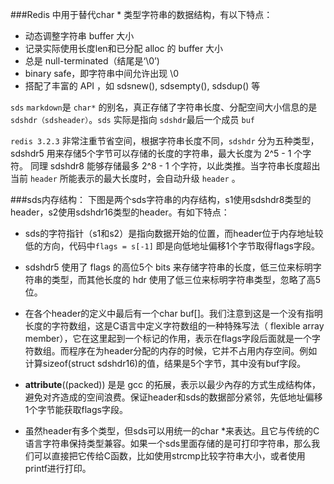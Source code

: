 ###Redis 中用于替代char * 类型字符串的数据结构，有以下特点：

- 动态调整字符串 buffer 大小
- 记录实际使用长度len和已分配 alloc 的 buffer 大小
- 总是 null-terminated（结尾是‘\0’)
- binary safe，即字符串中间允许出现 \0
- 搭配了丰富的 API ，如 sdsnew(), sdsempty(), sdsdup() 等 

`sds` `markdown`是 `char*` 的别名，真正存储了字符串长度、分配空间大小信息的是` sdshdr（sdsheader）`。`sds` 实际是指向 `sdshdr`最后一个成员 `buf`

`redis 3.2.3` 非常注重节省空间，根据字符串长度不同，`sdshdr` 分为五种类型，sdshdr5 用来存储5个字节可以存储的长度的字符串，最大长度为 2^5 - 1 个字符。
同理 sdshdr8 能够存储最多 2^8 - 1 个字符，以此类推。当字符串长度超出当前 `header` 所能表示的最大长度时，会自动升级 `header` 。

###sds内存结构：
下图是两个sds字符串的内存结构，s1使用sdshdr8类型的header，s2使用sdshdr16类型的header。有如下特点：

- sds的字符指针（s1和s2）是指向数据开始的位置，而header位于内存地址较低的方向，代码中`flags = s[-1]` 即是向低地址偏移1个字节取得flags字段。

- sdshdr5 使用了 flags 的高位5个 bits 来存储字符串的长度，低三位来标明字符串的类型，而其他长度的 hdr 使用了低三位来标明字符串类型，忽略了高5位。

- 在各个header的定义中最后有一个char buf[]。我们注意到这是一个没有指明长度的字符数组，这是C语言中定义字符数组的一种特殊写法（ flexible array member），它在这里起到一个标记的作用，表示在flags字段后面就是一个字符数组。而程序在为header分配的内存的时候，它并不占用内存空间。例如计算sizeof(struct sdshdr16)的值，结果是5个字节，其中没有buf字段。

- ____attribute____((packed)) 是是 gcc 的拓展，表示以最少內存的方式生成结构体，避免对齐造成的空间浪费。保证header和sds的数据部分紧邻，先低地址偏移1个字节能获取flags字段。

- 虽然header有多个类型，但sds可以用统一的char *来表达。且它与传统的C语言字符串保持类型兼容。如果一个sds里面存储的是可打印字符串，那么我们可以直接把它传给C函数，比如使用strcmp比较字符串大小，或者使用printf进行打印。
